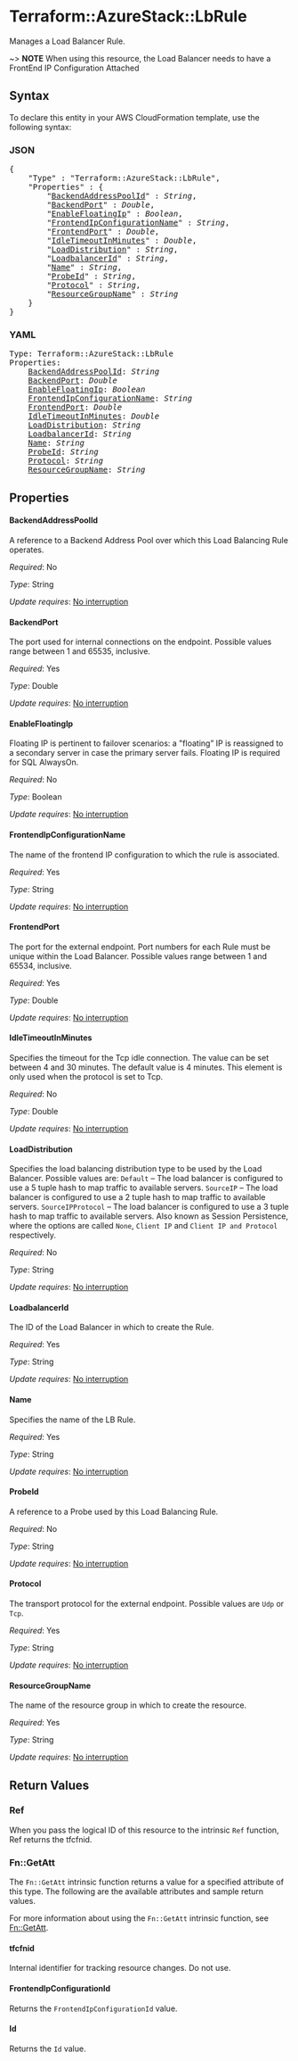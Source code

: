 # Terraform::AzureStack::LbRule

Manages a Load Balancer Rule.

~> **NOTE** When using this resource, the Load Balancer needs to have a FrontEnd IP Configuration Attached

## Syntax

To declare this entity in your AWS CloudFormation template, use the following syntax:

### JSON

<pre>
{
    "Type" : "Terraform::AzureStack::LbRule",
    "Properties" : {
        "<a href="#backendaddresspoolid" title="BackendAddressPoolId">BackendAddressPoolId</a>" : <i>String</i>,
        "<a href="#backendport" title="BackendPort">BackendPort</a>" : <i>Double</i>,
        "<a href="#enablefloatingip" title="EnableFloatingIp">EnableFloatingIp</a>" : <i>Boolean</i>,
        "<a href="#frontendipconfigurationname" title="FrontendIpConfigurationName">FrontendIpConfigurationName</a>" : <i>String</i>,
        "<a href="#frontendport" title="FrontendPort">FrontendPort</a>" : <i>Double</i>,
        "<a href="#idletimeoutinminutes" title="IdleTimeoutInMinutes">IdleTimeoutInMinutes</a>" : <i>Double</i>,
        "<a href="#loaddistribution" title="LoadDistribution">LoadDistribution</a>" : <i>String</i>,
        "<a href="#loadbalancerid" title="LoadbalancerId">LoadbalancerId</a>" : <i>String</i>,
        "<a href="#name" title="Name">Name</a>" : <i>String</i>,
        "<a href="#probeid" title="ProbeId">ProbeId</a>" : <i>String</i>,
        "<a href="#protocol" title="Protocol">Protocol</a>" : <i>String</i>,
        "<a href="#resourcegroupname" title="ResourceGroupName">ResourceGroupName</a>" : <i>String</i>
    }
}
</pre>

### YAML

<pre>
Type: Terraform::AzureStack::LbRule
Properties:
    <a href="#backendaddresspoolid" title="BackendAddressPoolId">BackendAddressPoolId</a>: <i>String</i>
    <a href="#backendport" title="BackendPort">BackendPort</a>: <i>Double</i>
    <a href="#enablefloatingip" title="EnableFloatingIp">EnableFloatingIp</a>: <i>Boolean</i>
    <a href="#frontendipconfigurationname" title="FrontendIpConfigurationName">FrontendIpConfigurationName</a>: <i>String</i>
    <a href="#frontendport" title="FrontendPort">FrontendPort</a>: <i>Double</i>
    <a href="#idletimeoutinminutes" title="IdleTimeoutInMinutes">IdleTimeoutInMinutes</a>: <i>Double</i>
    <a href="#loaddistribution" title="LoadDistribution">LoadDistribution</a>: <i>String</i>
    <a href="#loadbalancerid" title="LoadbalancerId">LoadbalancerId</a>: <i>String</i>
    <a href="#name" title="Name">Name</a>: <i>String</i>
    <a href="#probeid" title="ProbeId">ProbeId</a>: <i>String</i>
    <a href="#protocol" title="Protocol">Protocol</a>: <i>String</i>
    <a href="#resourcegroupname" title="ResourceGroupName">ResourceGroupName</a>: <i>String</i>
</pre>

## Properties

#### BackendAddressPoolId

A reference to a Backend Address Pool over which this Load Balancing Rule operates.

_Required_: No

_Type_: String

_Update requires_: [No interruption](https://docs.aws.amazon.com/AWSCloudFormation/latest/UserGuide/using-cfn-updating-stacks-update-behaviors.html#update-no-interrupt)

#### BackendPort

The port used for internal connections on the endpoint. Possible values range between 1 and 65535, inclusive.

_Required_: Yes

_Type_: Double

_Update requires_: [No interruption](https://docs.aws.amazon.com/AWSCloudFormation/latest/UserGuide/using-cfn-updating-stacks-update-behaviors.html#update-no-interrupt)

#### EnableFloatingIp

Floating IP is pertinent to failover scenarios: a "floating” IP is reassigned to a secondary server in case the primary server fails. Floating IP is required for SQL AlwaysOn.

_Required_: No

_Type_: Boolean

_Update requires_: [No interruption](https://docs.aws.amazon.com/AWSCloudFormation/latest/UserGuide/using-cfn-updating-stacks-update-behaviors.html#update-no-interrupt)

#### FrontendIpConfigurationName

The name of the frontend IP configuration to which the rule is associated.

_Required_: Yes

_Type_: String

_Update requires_: [No interruption](https://docs.aws.amazon.com/AWSCloudFormation/latest/UserGuide/using-cfn-updating-stacks-update-behaviors.html#update-no-interrupt)

#### FrontendPort

The port for the external endpoint. Port numbers for each Rule must be unique within the Load Balancer. Possible values range between 1 and 65534, inclusive.

_Required_: Yes

_Type_: Double

_Update requires_: [No interruption](https://docs.aws.amazon.com/AWSCloudFormation/latest/UserGuide/using-cfn-updating-stacks-update-behaviors.html#update-no-interrupt)

#### IdleTimeoutInMinutes

Specifies the timeout for the Tcp idle connection. The value can be set between 4 and 30 minutes. The default value is 4 minutes. This element is only used when the protocol is set to Tcp.

_Required_: No

_Type_: Double

_Update requires_: [No interruption](https://docs.aws.amazon.com/AWSCloudFormation/latest/UserGuide/using-cfn-updating-stacks-update-behaviors.html#update-no-interrupt)

#### LoadDistribution

Specifies the load balancing distribution type to be used by the Load Balancer. Possible values are: `Default` – The load balancer is configured to use a 5 tuple hash to map traffic to available servers. `SourceIP` – The load balancer is configured to use a 2 tuple hash to map traffic to available servers. `SourceIPProtocol` – The load balancer is configured to use a 3 tuple hash to map traffic to available servers. Also known as Session Persistence, where  the options are called `None`, `Client IP` and `Client IP and Protocol` respectively.

_Required_: No

_Type_: String

_Update requires_: [No interruption](https://docs.aws.amazon.com/AWSCloudFormation/latest/UserGuide/using-cfn-updating-stacks-update-behaviors.html#update-no-interrupt)

#### LoadbalancerId

The ID of the Load Balancer in which to create the Rule.

_Required_: Yes

_Type_: String

_Update requires_: [No interruption](https://docs.aws.amazon.com/AWSCloudFormation/latest/UserGuide/using-cfn-updating-stacks-update-behaviors.html#update-no-interrupt)

#### Name

Specifies the name of the LB Rule.

_Required_: Yes

_Type_: String

_Update requires_: [No interruption](https://docs.aws.amazon.com/AWSCloudFormation/latest/UserGuide/using-cfn-updating-stacks-update-behaviors.html#update-no-interrupt)

#### ProbeId

A reference to a Probe used by this Load Balancing Rule.

_Required_: No

_Type_: String

_Update requires_: [No interruption](https://docs.aws.amazon.com/AWSCloudFormation/latest/UserGuide/using-cfn-updating-stacks-update-behaviors.html#update-no-interrupt)

#### Protocol

The transport protocol for the external endpoint. Possible values are `Udp` or `Tcp`.

_Required_: Yes

_Type_: String

_Update requires_: [No interruption](https://docs.aws.amazon.com/AWSCloudFormation/latest/UserGuide/using-cfn-updating-stacks-update-behaviors.html#update-no-interrupt)

#### ResourceGroupName

The name of the resource group in which to create the resource.

_Required_: Yes

_Type_: String

_Update requires_: [No interruption](https://docs.aws.amazon.com/AWSCloudFormation/latest/UserGuide/using-cfn-updating-stacks-update-behaviors.html#update-no-interrupt)

## Return Values

### Ref

When you pass the logical ID of this resource to the intrinsic `Ref` function, Ref returns the tfcfnid.

### Fn::GetAtt

The `Fn::GetAtt` intrinsic function returns a value for a specified attribute of this type. The following are the available attributes and sample return values.

For more information about using the `Fn::GetAtt` intrinsic function, see [Fn::GetAtt](https://docs.aws.amazon.com/AWSCloudFormation/latest/UserGuide/intrinsic-function-reference-getatt.html).

#### tfcfnid

Internal identifier for tracking resource changes. Do not use.

#### FrontendIpConfigurationId

Returns the <code>FrontendIpConfigurationId</code> value.

#### Id

Returns the <code>Id</code> value.

